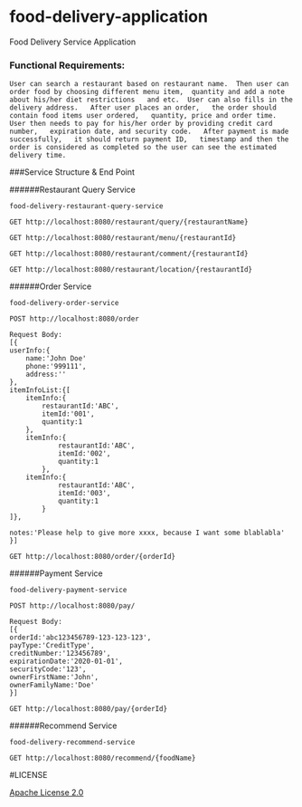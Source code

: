 # food-delivery-applicationFood Delivery Service Application### Functional Requirements:```User can search a restaurant based on restaurant name.  Then user can order food by choosing different menu item,  quantity and add a note about his/her diet restrictions   and etc.  User can also fills in the delivery address.   After user places an order,   the order should contain food items user ordered,   quantity, price and order time.  User then needs to pay for his/her order by providing credit card number,   expiration date, and security code.   After payment is made successfully,   it should return payment ID,   timestamp and then the order is considered as completed so the user can see the estimated delivery time.  ```###Service Structure & End Point######Restaurant Query Service`food-delivery-restaurant-query-service````text Query Restaurant Detail By Restaurant Name GET http://localhost:8080/restaurant/query/{restaurantName}``````text Query Restaurant MenuGET http://localhost:8080/restaurant/menu/{restaurantId}``````text Query Restaurant CommentGET http://localhost:8080/restaurant/comment/{restaurantId}``````text Query Restaurant LocationGET http://localhost:8080/restaurant/location/{restaurantId}```######Order Service`food-delivery-order-service````text Client Order FoodPOST http://localhost:8080/orderRequest Body:[{userInfo:{    name:'John Doe'    phone:'999111',    address:''},itemInfoList:{[    itemInfo:{        restaurantId:'ABC',        itemId:'001',        quantity:1    },    itemInfo:{            restaurantId:'ABC',            itemId:'002',            quantity:1        },    itemInfo:{            restaurantId:'ABC',            itemId:'003',            quantity:1        }]},notes:'Please help to give more xxxx, because I want some blablabla'}]``````text Client Order StatusGET http://localhost:8080/order/{orderId}```######Payment Service`food-delivery-payment-service````text Client Pay OrderPOST http://localhost:8080/pay/Request Body:[{orderId:'abc123456789-123-123-123',payType:'CreditType',creditNumber:'123456789',expirationDate:'2020-01-01',securityCode:'123',ownerFirstName:'John',ownerFamilyName:'Doe'}]``````text Query Order Payment StatusGET http://localhost:8080/pay/{orderId}```######Recommend Service`food-delivery-recommend-service````text User Food Recommend GET http://localhost:8080/recommend/{foodName}```#LICENSE[Apache License 2.0](https://github.com/icyhins/food-delivery-service-application/blob/master/LICENSE "Apache License 2.0")